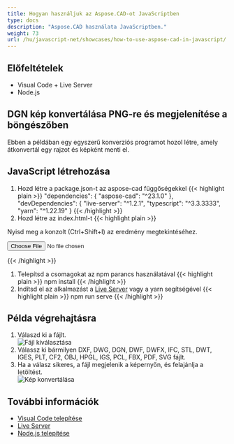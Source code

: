 ```yaml
---
title: Hogyan használjuk az Aspose.CAD-ot JavaScriptben
type: docs
description: "Aspose.CAD használata JavaScriptben."
weight: 73
url: /hu/javascript-net/showcases/how-to-use-aspose-cad-in-javascript/
---
```


## Előfeltételek
- Visual Code + Live Server
- Node.js

## DGN kép konvertálása PNG-re és megjelenítése a böngészőben

Ebben a példában egy egyszerű konverziós programot hozol létre, amely átkonvertál egy rajzot és képként menti el.

## JavaScript létrehozása

1. Hozd létre a package.json-t az aspose-cad függőségekkel
{{< highlight plain >}}
"dependencies": {
    "aspose-cad": "^23.1.0"
  },
 "devDependencies": {
    "live-server": "^1.2.1",
    "typescript": "^3.3.3333",
    "yarn": "^1.22.19"
  }
{{< /highlight >}}
1. Hozd létre az index.html-t
{{< highlight plain >}}
<!DOCTYPE html>
Nyisd meg a konzolt (Ctrl+Shift+I) az eredmény megtekintéséhez.

<script src="./node_modules/aspose-cad/dotnet.js"></script>
<script type="module" src="./node_modules/aspose-cad/es2015/index-js.js"></script>

<body>
	<input id="file" type="file">
	<img id="image" />
</body>

<script>
window.onload = async function () {
	document.querySelector('input').addEventListener('change', function() {
      var reader = new FileReader();
      reader.onload = function() {
      
          var arrayBuffer = this.result;
          var array = new Uint8Array(arrayBuffer);
          
		  //FÁJL FORMÁTUM MEGTSZÁMÍTÁSA
		  fileFormat = Aspose.CAD.Image.getFileFormat(array);
          console.log(fileFormat);
		  
		  // BETÖLTÉS
		  file = Aspose.CAD.Image.load(array);
          console.log(file);
		  
		  // KIMENTÉS
		  exportedFilePromise = Aspose.CAD.Image.save(array, new Aspose.CAD.PngOptions());
		  exportedFilePromise.then(exportedFile => {
			console.log(exportedFile);
			
			var urlCreator = window.URL || window.webkitURL;
			var blob = new Blob([exportedFile], { type: 'application/octet-stream' });
            var imageUrl = urlCreator.createObjectURL(blob);
            document.querySelector("#image").src = imageUrl;
		  });
      }
	  
      reader.readAsArrayBuffer(this.files[0]);
    }, 
	false);
};
</script>
{{< /highlight >}}

1. Telepítsd a csomagokat az npm parancs használatával
{{< highlight plain >}}
npm install
{{< /highlight >}}
1. Indítsd el az alkalmazást a [Live Server](https://marketplace.visualstudio.com/items?itemName=ritwickdey.LiveServer/) vagy a yarn segítségével
{{< highlight plain >}}
npm run serve
{{< /highlight >}}

## Példa végrehajtásra

1. Válaszd ki a fájlt.<br>
![Fájl kiválasztása](/_assets/javascript-net/javascript-net/choose-file.png)<br>
1. Válassz ki bármilyen DXF, DWG, DGN, DWF, DWFX, IFC, STL, DWT, IGES, PLT, CF2, OBJ, HPGL, IGS, PCL, FBX, PDF, SVG fájlt.
1. Ha a válasz sikeres, a fájl megjelenik a képernyőn, és felajánlja a letöltést.<br>
![Kép konvertálása](/_assets/javascript-net/javascript-net/convert-image.png)<br>
## További információk

- [Visual Code telepítése](https://code.visualstudio.com/)
- [Live Server](https://marketplace.visualstudio.com/items?itemName=ritwickdey.LiveServer/)
- [Node.js telepítése](https://nodejs.org/en/)
